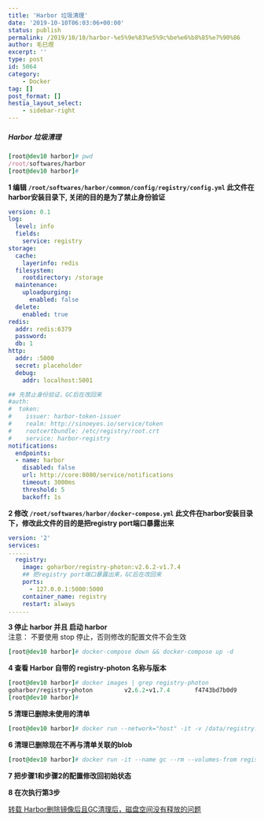 ```yaml
---
title: 'Harbor 垃圾清理'
date: '2019-10-10T06:03:06+00:00'
status: publish
permalink: /2019/10/10/harbor-%e5%9e%83%e5%9c%be%e6%b8%85%e7%90%86
author: 毛巳煜
excerpt: ''
type: post
id: 5064
category:
    - Docker
tag: []
post_format: []
hestia_layout_select:
    - sidebar-right
---
```

##### **Harbor 垃圾清理**

```ruby
[root@dev10 harbor]# pwd
/root/softwares/harbor
[root@dev10 harbor]#

```

**1 编辑 `/root/softwares/harbor/common/config/registry/config.yml` 此文件在harbor安装目录下, 关闭的目的是为了禁止身份验证**

```yaml
version: 0.1
log:
  level: info
  fields:
    service: registry
storage:
  cache:
    layerinfo: redis
  filesystem:
    rootdirectory: /storage
  maintenance:
    uploadpurging:
      enabled: false
  delete:
    enabled: true
redis:
  addr: redis:6379
  password:
  db: 1
http:
  addr: :5000
  secret: placeholder
  debug:
    addr: localhost:5001

## 先禁止身份验证，GC后在改回来
#auth:
#  token:
#    issuer: harbor-token-issuer
#    realm: http://sinoeyes.io/service/token
#    rootcertbundle: /etc/registry/root.crt
#    service: harbor-registry
notifications:
  endpoints:
  - name: harbor
    disabled: false
    url: http://core:8080/service/notifications
    timeout: 3000ms
    threshold: 5
    backoff: 1s


```

**2 修改 `/root/softwares/harbor/docker-compose.yml` 此文件在harbor安装目录下，修改此文件的目的是把registry port端口暴露出来**

```yaml
version: '2'
services:
......
  registry:
    image: goharbor/registry-photon:v2.6.2-v1.7.4
    ## 把registry port端口暴露出来，GC后在改回来
    ports:
      - 127.0.0.1:5000:5000
    container_name: registry
    restart: always
......

```

**3 停止 harbor 并且 启动 harbor**  
注意： 不要使用 stop 停止，否则修改的配置文件不会生效

```ruby
[root@dev10 harbor]# docker-compose down && docker-compose up -d

```

**4 查看 Harbor 自带的 registry-photon 名称与版本**

```ruby
[root@dev10 harbor]# docker images | grep registry-photon
goharbor/registry-photon         v2.6.2-v1.7.4       f4743bd7b0d9        7 months ago        86.7MB
[root@dev10 harbor]#

```

**5 清理已删除未使用的清单**

```ruby
[root@dev10 harbor]# docker run --network="host" -it -v /data/registry:/registry -e REGISTRY_URL=http://127.0.0.1:5000 mortensrasmussen/docker-registry-manifest-cleanup

```

**6 清理已删除现在不再与清单关联的blob**

```ruby
[root@dev10 harbor]# docker run -it --name gc --rm --volumes-from registry goharbor/registry-photon:v2.6.2-v1.7.4 garbage-collect /etc/registry/config.yml

```

**7 把步骤1和步骤2的配置修改回初始状态**

**8 在次执行第3步**

[转载 Harbor删除镜像后且GC清理后，磁盘空间没有释放的问题](https://www.cnblogs.com/xzkzzz/p/10151482.html "转载 Harbor删除镜像后且GC清理后，磁盘空间没有释放的问题")